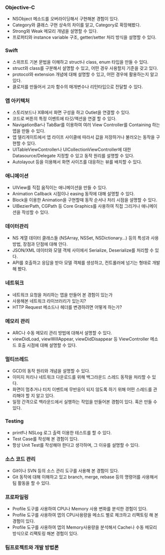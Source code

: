 ### Objective-C
- NSObject 메소드를 오버라이딩해서 구현해본 경험이 있다.
- Category와 클래스 구현 상속의 차이를 알고, Category로 확장해봤다.
- Strong와 Weak 메모리 개념을 설명할 수 있다.
- 프로퍼티와 instance variable 구조, getter/setter 처리 방식을 설명할 수 있다.

### Swift
- 스위프트 기본 문법을 이해하고 struct나 class, enum 타입을 만들 수 있다.
- struct와 class를 구분해서 설명할 수 있고, 어떤 경우 사용할지 기준을 갖고 있다.
- protocol와 extension 개념에 대해 설명할 수 있고, 어떤 경우에 활용하는지 알고 있다.
- 클로저를 만들어서 고차 함수의 매개변수나 리턴타입으로 전달할 수 있다.

### 앱 아키텍처
- 스토리보드나 XIB에서 화면 구성을 하고 Outlet을 연결할 수 있다.
- 코드로 버튼의 특정 이벤트에 타깃/액션을 연결 할 수 있다.
- NavigationBar나 TabBar를 이용하여 여러 View Controller를 Containing 하는 앱을 만들 수 있다.
- 앱 델리게이트에서 앱 라이프 사이클에 따라서 값을 저장하거나 불러오는 동작을 구현할 수 있다.
- UITableViewController나 UICollectionViewController에 대한 Datasource/Delegate 지정할 수 있고 동작 원리를 설명할 수 있다.
- Autolayout 등을 이용해서 화면 사이즈를 대응하는 뷰를 배치할 수 있다.

### 애니메이션
- UIView를 직접 움직이는 애니메이션을 만들 수 있다.
- Animation Callback 시점이나 easing 동작에 대해 설명할 수 있다.
- Block을 이용한 Animation을 구현할때 동작 순서나 처리 시점을 설명할 수 있다.
- UIBezierPath, CGPath 등 Core Graphics를 사용하여 직접 그리거나 애니메이션을 작성할 수 있다.

### 데이터관리
- NS 계열 데이터 클래스들 (NSArray, NSSet, NSDictionary…) 등의 특성과 사용 방법, 장점과 단점에 대해 안다.
- JSON/XML 데이터와 모델 객체 사이에서 Serialize, Deserialize를 처리할 수 있다.
- API를 호출하고 응답을 받아 모델 객체를 생성하고, 컨트롤러에 넘기는 형태로 개발해 봤다.

### 네트워크
- 네트워크 요청을 처리하는 앱을 만들어 본 경험이 있는가
- 사용해본 네트워크 라이브러리가 있는지?
- HTTP Request 메소드나 헤더를 변경하려면 어떻게 하는가?

### 메모리 관리
- ARC나 수동 메모리 관리 방법에 대해서 설명할 수 있다.
- viewDidLoad, viewWillAppear, viewDidDisappear 등 ViewController 메소드 호출 시점에 대해 설명할 수 있다.

### 멀티쓰레드
- GCD의 동작 원리와 개념을 설명할 수 있다.
- 이미지 처리나 네트워크 다운로드를 위해 백그라운드 스레드 동작을 처리할 수 있다.
- 화면이 멈추거나 터치 이벤트에 무반응이 되지 않도록 하기 위해 어떤 스레드를 관리해야 할 지 알고 있다.
- 일정 간격으로 백라운드에서 실행하는 작업을 만들어본 경험이 있다. 혹은 만들 수 있다.

### Testing
- printf나 NSLog 로그 출력 이용한 테스트를 할 수 있다.
- Test Case를 작성해 본 경험이 있다.
- 항상 Unit Test를 작성해야 한다고 생각하며, 그 이유를 설명할 수 있다.

### 소스 코드 관리
- Git이나 SVN 등의 소스 관리 도구를 사용해 본 경험이 있다.
- Git 동작에 대해 이해하고 있고 branch, merge, rebase 등의 명령어를 사용해서 팀 활동을 할 수 있다.

### 프로파일링
- Profile 도구를 사용하여 CPU나 Memory 사용 변화를 분석한 경험이 있다.
- Profile 도구를 사용하여 앱의 CPU사용량을 메소드 별로 체크하고 리팩토링 해 본 경험이 있다.
- Profile 도구를 사용하여 앱의 Memory사용량을 분석해서 Cache나 수동 메모리 방식으로 리팩토링 해본 경험이 있다.

### 팀프로젝트와 개발 방법론
